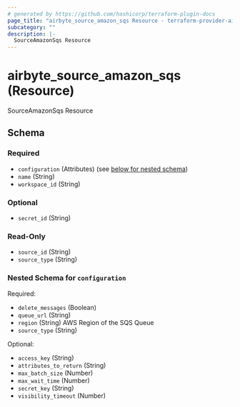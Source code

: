 ```yaml
---
# generated by https://github.com/hashicorp/terraform-plugin-docs
page_title: "airbyte_source_amazon_sqs Resource - terraform-provider-airbyte"
subcategory: ""
description: |-
  SourceAmazonSqs Resource
---
```


# airbyte_source_amazon_sqs (Resource)

SourceAmazonSqs Resource



<!-- schema generated by tfplugindocs -->
## Schema

### Required

- `configuration` (Attributes) (see [below for nested schema](#nestedatt--configuration))
- `name` (String)
- `workspace_id` (String)

### Optional

- `secret_id` (String)

### Read-Only

- `source_id` (String)
- `source_type` (String)

<a id="nestedatt--configuration"></a>
### Nested Schema for `configuration`

Required:

- `delete_messages` (Boolean)
- `queue_url` (String)
- `region` (String) AWS Region of the SQS Queue
- `source_type` (String)

Optional:

- `access_key` (String)
- `attributes_to_return` (String)
- `max_batch_size` (Number)
- `max_wait_time` (Number)
- `secret_key` (String)
- `visibility_timeout` (Number)


